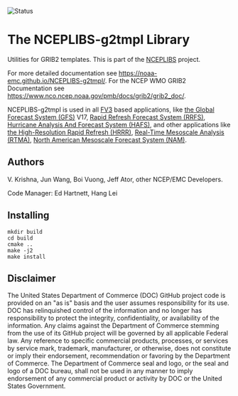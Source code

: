 ![Status](https://github.com/NOAA-EMC/NCEPLIBS-sp/workflows/Build%20and%20Test/badge.svg)

# The NCEPLIBS-g2tmpl Library

Utilities for GRIB2 templates. This is part of the
[NCEPLIBS](https://github.com/NOAA-EMC/NCEPLIBS) project.

For more detailed documentation see
https://noaa-emc.github.io/NCEPLIBS-g2tmpl/. For the NCEP WMO GRIB2
Documentation see
https://www.nco.ncep.noaa.gov/pmb/docs/grib2/grib2_doc/.

NCEPLIBS-g2tmpl is used in all
[FV3](https://github.com/NOAA-EMC/fv3atm) based applications, like
[the Global Forecast System
(GFS)](https://www.ncei.noaa.gov/products/weather-climate-models/global-forecast)
V17, [Rapid Refresh Forecast System
(RRFS)](https://gsl.noaa.gov/focus-areas/unified_forecast_system/rrfs),
[Hurricane Analysis And Forecast System
(HAFS)](https://hfip.org/hafs), and other applications like [the
High-Resolution Rapid Refresh
(HRRR)](https://rapidrefresh.noaa.gov/hrrr/), [Real-Time Mesoscale
Analysis (RTMA)](https://www.nco.ncep.noaa.gov/pmb/products/rtma/),
[North American Mesoscale Forecast System
(NAM)](https://www.ncei.noaa.gov/products/weather-climate-models/north-american-mesoscale).

## Authors

V. Krishna, Jun Wang, Boi Vuong, Jeff Ator, other NCEP/EMC Developers.

Code Manager: Ed Hartnett, Hang Lei

## Installing

```
mkdir build
cd build
cmake ..
make -j2
make install
```

## Disclaimer

The United States Department of Commerce (DOC) GitHub project code is
provided on an "as is" basis and the user assumes responsibility for
its use. DOC has relinquished control of the information and no longer
has responsibility to protect the integrity, confidentiality, or
availability of the information. Any claims against the Department of
Commerce stemming from the use of its GitHub project will be governed
by all applicable Federal law. Any reference to specific commercial
products, processes, or services by service mark, trademark,
manufacturer, or otherwise, does not constitute or imply their
endorsement, recommendation or favoring by the Department of
Commerce. The Department of Commerce seal and logo, or the seal and
logo of a DOC bureau, shall not be used in any manner to imply
endorsement of any commercial product or activity by DOC or the United
States Government.







